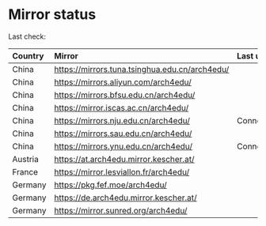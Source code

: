 <script src="./time.js"></script>
# Mirror status
Last check: <script type="text/javascript">localize(1686020216.3287327);</script>

|Country|Mirror|Last update|
|:------|:-----|:----------|
|China|https://mirrors.tuna.tsinghua.edu.cn/arch4edu/|<script type="text/javascript">localize(1685990190);</script>|
|China|https://mirrors.aliyun.com/arch4edu/|<script type="text/javascript">localize(1685948759);</script>|
|China|https://mirrors.bfsu.edu.cn/arch4edu/|<script type="text/javascript">localize(1685990190);</script>|
|China|https://mirror.iscas.ac.cn/arch4edu/|<script type="text/javascript">localize(1685990190);</script>|
|China|https://mirrors.nju.edu.cn/arch4edu/|ConnectTimeout|
|China|https://mirrors.sau.edu.cn/arch4edu/|<script type="text/javascript">localize(1673850842);</script>|
|China|https://mirrors.ynu.edu.cn/arch4edu/|ConnectTimeout|
|Austria|https://at.arch4edu.mirror.kescher.at/|<script type="text/javascript">localize(1685990190);</script>|
|France|https://mirror.lesviallon.fr/arch4edu/|<script type="text/javascript">localize(1685990190);</script>|
|Germany|https://pkg.fef.moe/arch4edu/|<script type="text/javascript">localize(1685990190);</script>|
|Germany|https://de.arch4edu.mirror.kescher.at/|<script type="text/javascript">localize(1685990190);</script>|
|Germany|https://mirror.sunred.org/arch4edu/|<script type="text/javascript">localize(1685990190);</script>|

<script src="./tablefilter/tablefilter.js"></script>
<script src="./table.js"></script>